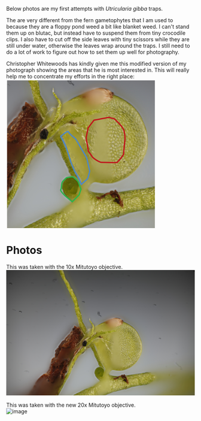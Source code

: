 
Below photos are my first attempts with <i>Utricularia gibba</i> traps. 

The are very different from the fern gametophytes that I am used to because they are a floppy pond weed a bit like blanket weed. I can't stand them up on blutac, but instead have to suspend them from tiny crocodile clips. I also have to cut off the side leaves with tiny scissors while they are still under water, otherwise the leaves wrap around the traps. I still need to do a lot of work to figure out how to set them up well for photography. 

Christopher Whitewoods has kindly given me this modified version of my photograph showing the areas that he is most interested in. This will really help me to concentrate my efforts in the right place:<br>
<img src="/images/gallery/practise%20shots/UtricularaTargets.jpg" width="400" alt="image"/>

# Photos

This was taken with the 10x Mitutoyo objective. <br>
<img src="/images/gallery/practise%20shots/20180224utricularia.jpg"   alt="image"/>

This was taken with the new 20x Mitutoyo objective.<br>
<img src="/images/gallery/practise%20shots/20180224utricularia2.jpg"  alt="image"/>
